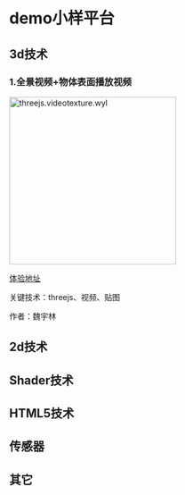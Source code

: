 # demo小样平台
## 3d技术

### 1.全景视频+物体表面播放视频

<img src="http://demo.treedom.cn/CoverPicture/threejs.videotexture.wyl.jpg" alt="threejs.videotexture.wyl" style="width:300px;" />

[体验地址](http://demo.treedom.cn/threejs.videotexture.wyl/index.html)

关键技术：threejs、视频、贴图

作者：魏宇林

## 2d技术

## Shader技术

## HTML5技术

## 传感器

## 其它

